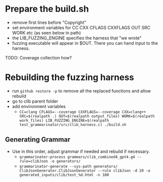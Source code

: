 # Prepare the build.sh

- remove first lines before "Copyright"
- set environment variables for CC CXX CFLAGS CXXFLAGS OUT SRC WORK etc (as seen below in path)
- the LIB_FUZZING_ENGINE specifies the harness that "we wrote"
- fuzzing executable will appear in $OUT. There you can hand input to the harness. 

TODO: Coverage collection how? 

# Rebuilding the fuzzing harness

- run `github restore -p` to remove all the replaced functions and allow rebuild 
- go to clib parent folder 
- add environment variables
    - `CC=clang CFLAGS=--coverage CXXFLAGS=--coverage CXX=clang++ SRC=$(realpath .) OUT=$(realpath output_files) WORK=$(realpath work_files) LIB_FUZZING_ENGINE=$(realpath test_grammarinator/src/clib_harness.c) ./build.sh`


## Generating Grammar 

- Use in this order, adjust grammar if needed and rebuild if necessary.
    - `grammarinator-process grammars/clib_combined4_gpt4.g4 --rule=clibJson -o generators/`
    - `grammarinator-generate --sys-path generators/ ClibJsonGenerator.ClibJsonGenerator --rule clibJson -d 20 -o generated_inputs/clib/test_%d.html -n 100`
